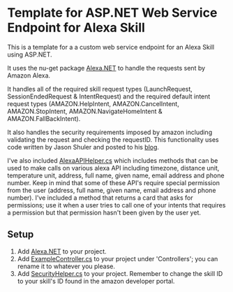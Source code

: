 # Template for ASP.NET Web Service Endpoint for Alexa Skill
This is a template for a a custom web service endpoint for an Alexa Skill using ASP.NET.

It uses the nu-get package [Alexa.NET](https://github.com/timheuer/alexa-skills-dotnet) to handle the requests sent by Amazon Alexa.

It handles all of the required skill request types (LaunchRequest, SessionEndedRequest & IntentRequest) and the required default intent request types (AMAZON.HelpIntent, AMAZON.CancelIntent, AMAZON.StopIntent, AMAZON.NavigateHomeIntent & AMAZON.FallBackIntent).

It also handles the security requirements imposed by amazon including validating the request and checking the requestID. This functionality uses code written by Jason Shuler and posted to his [blog](https://shulerent.com/2018/03/18/validating-alexa-skill-web-requests-in-c/).

I've also included [AlexaAPIHelper.cs](/AlexaAPIHelper.cs) which includes methods that can be used to make calls on various alexa API including timezone, distance unit, temperature unit, address, full name, given name, email address and phone number. Keep in mind that some of these API's require special permission from the user (address, full name, given name, email address and phone number). I've included a method that returns a card that asks for permissions; use it when a user tries to call one of your intents that requires a permission but that permission hasn't been given by the user yet.

## Setup
1. Add [Alexa.NET](https://github.com/timheuer/alexa-skills-dotnet) to your project.
2. Add [ExampleController.cs](/ExampleController.cs) to your project under 'Controllers'; you can rename it to whatever you please.
3. Add [SecurityHelper.cs](/SecurityHelper.cs) to your project. Remember to change the skill ID to your skill's ID found in the amazon developer portal.
